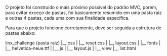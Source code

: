 O projeto foi construído o mais próximo possível do padrão MVC, porém, para evitar exceço de pastas, foi basicamente resumido em uma pasta raiz e outras 4 pastas, cada uma com sua finalidade específica. 

Para que o projeto funcione corretamente, deve ser seguida a estrutura de pastas abaixo: 

linx_challenge (pasta raiz)
|__ css
|  |__ reset.css
|  |__ layout.css
|
|__ fonts
|  |__ helvetica-neue.ttf
|
|__ js
|  |__ layout.js
|
|__ view
   |__ list.html
   
